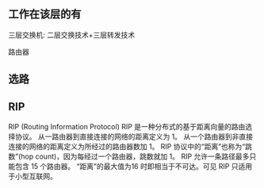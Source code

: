 


## 工作在该层的有

三层交换机: 二层交换技术+三层转发技术

路由器


## 选路



## RIP


RIP (Routing Information Protocol)
RIP 是一种分布式的基于距离向量的路由选择协议。
从一路由器到直接连接的网络的距离定义为 1。
从一个路由器到非直接连接的网络的距离定义为所经过的路由器数加 1。
RIP 协议中的“距离”也称为“跳数”(hop count)，因为每经过一个路由器，跳数就加 1。
RIP 允许一条路径最多只能包含 15 个路由器。
“距离”的最大值为16 时即相当于不可达。可见 RIP 只适用于小型互联网。
